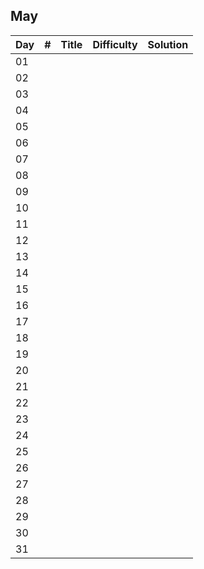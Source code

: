## May

| Day |   #   | Title                                              | Difficulty   | Solution |
| --- | ----- | -------------------------------------------------- | -------      | ------- |
| 01 |     |   |              | 
| 02 |     |   |              | 
| 03 |     |   |              |
| 04 |     |   |              | 
| 05 |     |   |              | 
| 06 |     |   |              | 
| 07 |     |   |              | 
| 08 |     |   |              | 
| 09 |     |   |              | 
| 10 |     |   |              | 
| 11 |     |   |              | 
| 12 |     |   |              | 
| 13 |     |   |              | 
| 14 |     |   |              | 
| 15 |     |   |              | 
| 16 |     |   |              | 
| 17 |     |   |              | 
| 18 |     |   |              | 
| 19 |     |   |              | 
| 20 |     |   |              | 
| 21 |     |   |              | 
| 22 |     |   |              | 
| 23 |     |   |              | 
| 24 |     |   |              | 
| 25 |     |   |              | 
| 26 |     |   |              | 
| 27 |     |   |              | 
| 28 |     |   |              | 
| 29 |     |   |              | 
| 30 |     |   |              | 
| 31 |     |   |              | 




<br>
